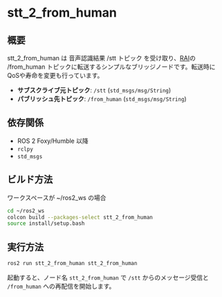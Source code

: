 # stt\_2\_from\_human

## 概要

stt_2_from_human は 音声認識結果 /stt トピック を受け取り、[RAI](https://github.com/RobotecAI/rai)の /from_human トピックに転送するシンプルなブリッジノードです。転送時にQoSや寿命を変更も行っています。

* **サブスクライブ元トピック**: `/stt` (`std_msgs/msg/String`)
* **パブリッシュ先トピック**: `/from_human` (`std_msgs/msg/String`)

## 依存関係

* ROS 2 Foxy/Humble 以降
* `rclpy`
* `std_msgs`

## ビルド方法
ワークスペースが ~/ros2_ws の場合

```bash
cd ~/ros2_ws
colcon build --packages-select stt_2_from_human
source install/setup.bash
```

## 実行方法

```bash
ros2 run stt_2_from_human stt_2_from_human
```

起動すると、ノード名 `stt_2_from_human` で `/stt` からのメッセージ受信と `/from_human` への再配信を開始します。

